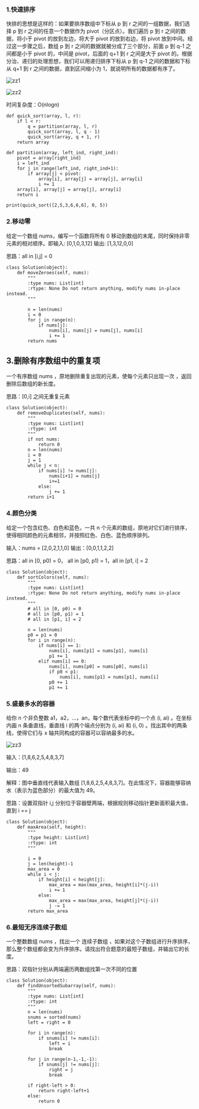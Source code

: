 ### 1.快速排序

快排的思想是这样的：如果要排序数组中下标从 p 到 r 之间的一组数据，我们选择 p 到 r 之间的任意一个数据作为 pivot（分区点）。我们遍历 p 到 r 之间的数据，将小于 pivot 的放到左边，将大于 pivot 的放到右边，将 pivot 放到中间。经过这一步骤之后，数组 p 到 r 之间的数据就被分成了三个部分，前面 p 到 q-1 之间都是小于 pivot 的，中间是 pivot，后面的 q+1 到 r 之间是大于 pivot 的。根据分治、递归的处理思想，我们可以用递归排序下标从 p 到 q-1 之间的数据和下标从 q+1 到 r 之间的数据，直到区间缩小为 1，就说明所有的数据都有序了。

![zz1](../images/zz1.png)

![zz2](../images/zz2.png)

时间复杂度：O(nlogn)

```
def quick_sort(array, l, r):
    if l < r:
        q = partition(array, l, r)
        quick_sort(array, l, q - 1)
        quick_sort(array, q + 1, r)
    return array
 
def partition(array, left_ind, right_ind):   
    pivot = array[right_ind]
    i = left_ind
    for j in range(left_ind, right_ind+1):
        if array[j] < pivot:
            array[i], array[j] = array[j], array[i]
            i += 1
    array[i], array[j] = array[j], array[i]
    return i
    
print(quick_sort([2,5,3,6,6,6], 0, 5))
```

### 2.移动零

给定一个数组 nums，编写一个函数将所有 0 移动到数组的末尾，同时保持非零元素的相对顺序。即输入: [0,1,0,3,12]  输出: [1,3,12,0,0]

思路：all in [i,j] = 0

```
class Solution(object):
    def moveZeroes(self, nums):
        """
        :type nums: List[int]
        :rtype: None Do not return anything, modify nums in-place instead.
        """

        n = len(nums)
        i = 0
        for j in range(n):
            if nums[j]:
                nums[i], nums[j] = nums[j], nums[i]
                i += 1
        return nums
```

## 3.删除有序数组中的重复项

一个有序数组 nums ，原地删除重复出现的元素，使每个元素只出现一次 ，返回删除后数组的新长度。

思路：[0,i] 之间无重复元素

```
class Solution(object):
    def removeDuplicates(self, nums):
        """
        :type nums: List[int]
        :rtype: int
        """
        if not nums:
            return 0
        n = len(nums)
        i = 0
        j = 1
        while j < n:
            if nums[i] != nums[j]:
                nums[i+1] = nums[j]
                i+=1
            else:
                j += 1
        return i+1
``` 

### 4.颜色分类

给定一个包含红色、白色和蓝色，一共 n 个元素的数组，原地对它们进行排序，使得相同颜色的元素相邻，并按照红色、白色、蓝色顺序排列。

输入：nums = [2,0,2,1,1,0]
输出：[0,0,1,1,2,2]

思路：all in [0, p0) = 0， all in [p0, p1) = 1，all in [p1, i] = 2
```
class Solution(object):
    def sortColors(self, nums):
        """
        :type nums: List[int]
        :rtype: None Do not return anything, modify nums in-place instead.
        """
        # all in [0, p0) = 0
        # all in [p0, p1) = 1
        # all in [p1, i] = 2

        n = len(nums)
        p0 = p1 = 0
        for i in range(n):
            if nums[i] == 1:
                nums[i], nums[p1] = nums[p1], nums[i]
                p1 += 1
            elif nums[i] == 0:
                nums[i], nums[p0] = nums[p0], nums[i]
                if p0 < p1:
                    nums[i], nums[p1] = nums[p1], nums[i]
                p0 += 1
                p1 += 1
```

### 5.盛最多水的容器

给你 n 个非负整数 a1，a2，...，an，每个数代表坐标中的一个点 (i, ai) 。在坐标内画 n 条垂直线，垂直线 i 的两个端点分别为 (i, ai) 和 (i, 0) 。找出其中的两条线，使得它们与 x 轴共同构成的容器可以容纳最多的水。

![zz3](../images/zz3.png)

输入：[1,8,6,2,5,4,8,3,7]

输出：49 

解释：图中垂直线代表输入数组 [1,8,6,2,5,4,8,3,7]。在此情况下，容器能够容纳水（表示为蓝色部分）的最大值为 49。

思路：设置双指针 i,j 分别位于容器壁两端，根据规则移动指针更新面积最大值，直到 i == j

```
class Solution(object):
    def maxArea(self, height):
        """
        :type height: List[int]
        :rtype: int
        """

        i = 0
        j = len(height)-1
        max_area = 0
        while i < j:
            if height[i] < height[j]:
                max_area = max(max_area, height[i]*(j-i))
                i += 1
            else:
                max_area = max(max_area, height[j]*(j-i))
                j -= 1
        return max_area
```

### 6.最短无序连续子数组

一个整数数组 nums ，找出一个 连续子数组 ，如果对这个子数组进行升序排序，那么整个数组都会变为升序排序。请找出符合题意的最短子数组，并输出它的长度。

思路：双指针分别从两端遍历两数组找第一次不同的位置

```
class Solution(object):
    def findUnsortedSubarray(self, nums):
        """
        :type nums: List[int]
        :rtype: int
        """
        n = len(nums)
        snums = sorted(nums)
        left = right = 0

        for i in range(n):
            if snums[i] != nums[i]:
                left = i
                break
        
        for j in range(n-1,-1,-1):
            if snums[j] != nums[j]:
                right = j
                break

        if right-left > 0:
            return right-left+1
        else:
            return 0
```
